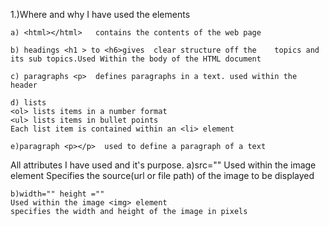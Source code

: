 1.)Where and why I have used the elements 

	a) <html></html>   contains the contents of the web page 
	
	b) headings <h1 > to <h6>gives  clear structure off the    topics and its sub topics.Used Within the body of the HTML document
	
	c) paragraphs <p>  defines paragraphs in a text. used within the header
	
	d) lists 
	<ol> lists items in a number format
	<ul> lists items in bullet points
	Each list item is contained within an <li> element
	
	e)paragraph <p></p>  used to define a paragraph of a text
   
    
    
All attributes I have used and it's purpose.
	a)src=""
	Used within the image <img> element
	Specifies the source(url or file path) of the image to be displayed
	
	b)width="" height =""
	Used within the image <img> element
	specifies the width and height of the image in pixels

